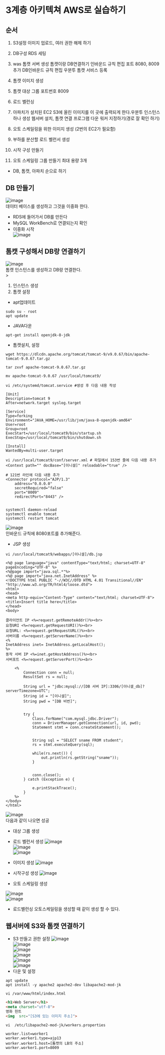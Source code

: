 # 3계층 아키텍쳐 AWS로 실습하기

## 순서
1. S3설정 이미지 업로드, 여러 권한 해제 하기
2. DB구성 RDS 세팅
3. was 톰캣 서버 생성 톰캣이랑 DB연결하기 인바운드 규칙 편집 포트 8080, 8009 추가 DB인바운드 규칙 편집 우분투 톰캣 서비스 등록

4. 톰캣 이미지 생성

5. 톰캣 대상 그룹 포트번호 8009

6. 로드 벨런싱

3. 아파치가 설치된 EC2 S3에 올린 이미지를 이 곳에 출력되게 한다.우분투 인스턴스 하나 생성 웹서버 설치, 톰캣 연결 프로그램 다운 워커 지정하기(경로 잘 확인 하기)
4. 오토 스케일링을 위한 이미지 생성 (2번의 EC2가 필요함)
5. 부하를 분산할 로드 벨런서 생성
6. 시작 구성 만들기 
7. 오토 스케일링 그룹 만들기 최대 용량 3개
- DB, 톰캣, 아파치 순으로 하기

## DB 만들기
![image](./image/aws5/1.png)<br/>
데이터 베이스를 생성하고 그것을 이중화 한다.<br/>
- RDS에 들어가서 DB를 만든다
- MySQL WorkBench로 연결되는지 확인
- 이중화 시작<br/>![image](./image/aws5/2.png)<br/>


## 톰캣 구성해서 DB랑 연결하기
![image](./image/aws5/3.png)<br/>
톰캣 인스턴스를 생성하고 DB랑 연결한다.<br/>>

1. 인스턴스 생성
2. 톰캣 설정
- apt업데이트
```shell
sudo su - root
apt update
```
- JAVA다운
```shell
apt-get install openjdk-8-jdk
```

- 톰캣설치, 설정
```shell
wget https://dlcdn.apache.org/tomcat/tomcat-9/v9.0.67/bin/apache-tomcat-9.0.67.tar.gz

tar zxvf apache-tomcat-9.0.67.tar.gz

mv apache-tomcat-9.0.67 /usr/local/tomcat9/

vi /etc/systemd/tomcat.service #생성 후 다음 내용 작성
```

```
[Unit]
Description=tomcat 9
After=network.target syslog.target
	
[Service]
Type=forking
Environment="JAVA_HOME=/usr/lib/jvm/java-8-openjdk-amd64"
User=root
Group=root
ExecStart=/usr/local/tomcat9/bin/startup.sh
ExecStop=/usr/local/tomcat9/bin/shutdown.sh
	
[Install]
WantedBy=multi-user.target
```
```shell
vi /usr/local/tomcat9/conf/server.xml # 파일에서 153번 줄에 다음 내용 추가
<Context path="" docBase="[이니셜]" reloadable="true" />

# 121번 라인에 다음 내용 추가
<Connector protocol="AJP/1.3"
    address="0.0.0.0"
    secretRequired="false"
    port="8009"
    redirectPort="8443" />
	
```



```shell
systemctl daemon-reload
systemctl enable tomcat
systemctl restart tomcat
```
![image](./image/aws5/4.png)<br/>
인바운드 규칙에 8080포트를 추가해준다.<br/>

- JSP 생성
```shell
vi /usr/local/tomcat9/webapps/[이니셜]/db.jsp
```
```
<%@ page language="java" contentType="text/html; charset=UTF-8" pageEncoding="UTF-8" %>
<%@page import="java.sql.*"%>
<%@ page import="java.net.InetAddress" %>
<!DOCTYPE html PUBLIC "-//W3C//DTD HTML 4.01 Transitional//EN" "http://www.w3.org/TR/html4/loose.dtd">
<html>
<head>
<meta http-equiv="Content-Type" content="text/html; charset=UTF-8">
<title>Insert title here</title>
</head>
<body>

클라이언트 IP <%=request.getRemoteAddr()%><br>
요청URI <%=request.getRequestURI()%><br>
요청URL: <%=request.getRequestURL()%><br>
서버이름 <%=request.getServerName()%><br>
<%
InetAddress inet= InetAddress.getLocalHost();
%>
동작 서버 IP <%=inet.getHostAddress()%><br>
서버포트 <%=request.getServerPort()%><br>

	<%
		Connection conn = null;
		ResultSet rs = null;
	      
		String url = "jdbc:mysql://[DB 서버 IP]:3306/[이니셜_db]?serverTimezone=UTC";
		String id = "[이니셜]";
		String pwd = "[DB 비번]";


		try {
			Class.forName("com.mysql.jdbc.Driver");
			conn = DriverManager.getConnection(url, id, pwd);
			Statement stmt = conn.createStatement();
     
	
			String sql = "SELECT sname FROM student";
			rs = stmt.executeQuery(sql);
			
			while(rs.next()) {
				out.println(rs.getString("sname"));
			}


			conn.close();
		} catch (Exception e) {

			e.printStackTrace();
		}	
	%>
</body>
</html>
```
![image](./image/aws5/5.png)<br/>
다음과 같이 나오면 성공<br/>

- 대상 그룹 생성


- 로드 벨런서 생성
![image](./image/aws5/16.png)<br/>
![image](./image/aws5/17.png)<br/>
![image](./image/aws5/18.png)<br/>

- 이미지 생성
![image](./image/aws5/6.png)<br/>

- 시작구성 생성
![image](./image/aws5/7.png)<br/>

- 오토 스케일링 생성

![image](./image/aws5/8.png)<br/>
![image](./image/aws5/9.png)<br/>

- 로드벨런싱
오토스케일링을 생성할 때 같이 생성 할 수 있다.<br/>

## 웹서버에 S3와 톰캣 연결하기

- S3 만들고 권한 설정
![image](./image/aws5/10.png)<br/>
![image](./image/aws5/11.png)<br/>
![image](./image/aws5/12.png)<br/>
![image](./image/aws5/13.png)<br/>
![image](./image/aws5/14.png)<br/>
![image](./image/aws5/15.png)<br/>
- 다운 및 설정
```shell
apt update
apt install -y apache2 apache2-dev libapache2-mod-jk

vi /var/www/html/index.html
```
```html
<h1>Web Server</h1>
<meta charset="utf-8">
영화 헌트
<img  src="[S3에 있는 이미지 주소]">	
```
```shell
vi  /etc/libapache2-mod-jk/workers.properties
```
```
worker.list=worker1
worker.worker1.type=ajp13
worker.worker1.host=[톰캣의 LB의 주소]
worker.worker1.port=8009
```



